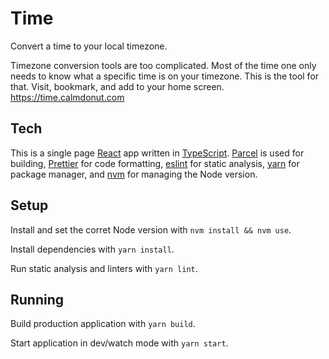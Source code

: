 # Time

Convert a time to your local timezone.

Timezone conversion tools are too complicated. Most of the time one only needs to know what a specific time is on your timezone. This is the tool for that. Visit, bookmark, and add to your home screen. https://time.calmdonut.com

## Tech

This is a single page [React][react] app written in [TypeScript][typescript]. [Parcel][parcel] is used for building, [Prettier][prettier] for code formatting, [eslint][eslint] for static analysis, [yarn][yarn] for package manager, and [nvm][nvm] for managing the Node version.

## Setup

Install and set the corret Node version with `nvm install && nvm use`.

Install dependencies with `yarn install`.

Run static analysis and linters with `yarn lint`.

## Running

Build production application with `yarn build`.

Start application in dev/watch mode with `yarn start`.

[nvm]: https://github.com/creationix/nvm/
[prettier]: https://prettier.io
[react]: https://reactjs.org
[eslint]: https://eslint.org
[typescript]: https://www.typescriptlang.org
[parcel]: https://parceljs.org
[yarn]: https://yarnpkg.com
